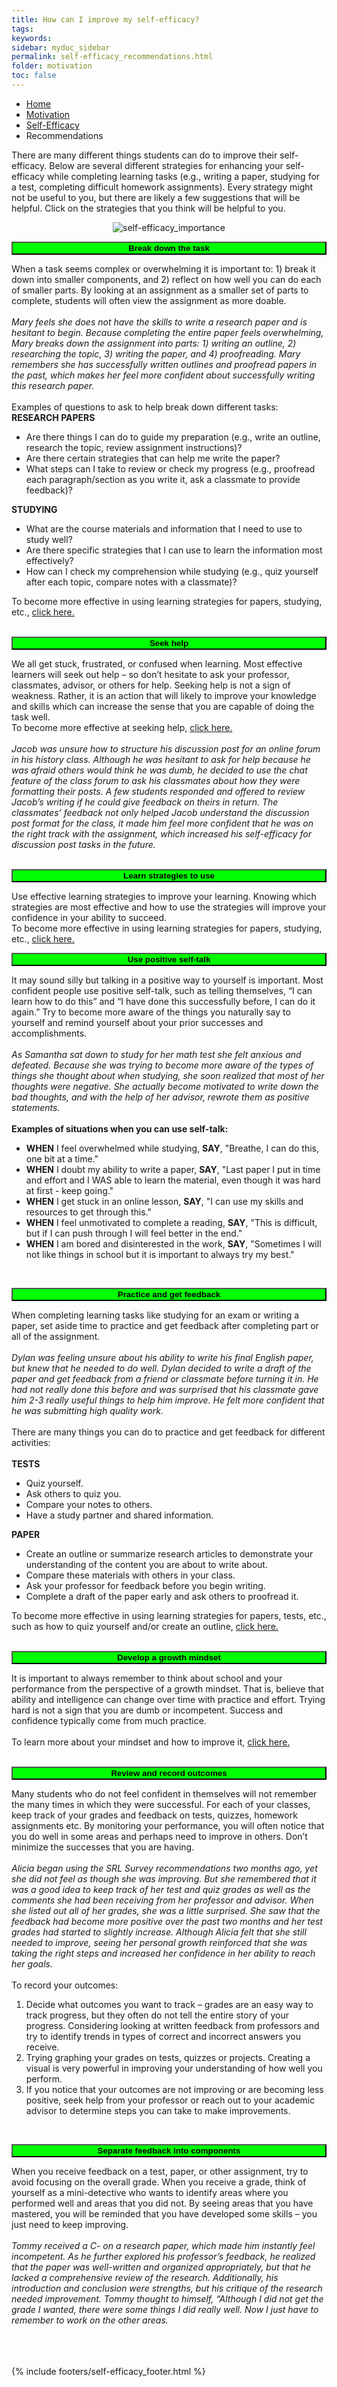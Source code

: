 ```yaml
---
title: How can I improve my self-efficacy?
tags: 
keywords: 
sidebar: mydoc_sidebar
permalink: self-efficacy_recommendations.html
folder: motivation
toc: false
---
```


<ul class="breadcrumb">
    <li><a href="index.html">Home</a></li>
    <li><a href="motivation.html">Motivation</a></li>
    <li><a href="self-efficacy.html">Self-Efficacy</a></li>
    <li class="active">Recommendations</li>
</ul>

There are many different things students can do to improve their self-efficacy. Below are several different strategies for enhancing your self-efficacy while completing learning tasks (e.g., writing a paper, studying for a test, completing difficult homework assignments). Every strategy might not be useful to you, but there are likely a few suggestions that will be helpful. Click on the strategies that you think will be helpful to you. 

<center><img src='images/selfefficacydo.png' alt='self-efficacy_importance' /></center>

<button data-toggle="collapse" data-target="#efficacyrec1" style="background-color:Lime; width:100%"><b>Break down the task</b></button>

<div id="efficacyrec1" class="collapse">
When a task seems complex or overwhelming it is important to: 1) break it down into smaller components, and 2) reflect on how well you can do each of smaller parts. By looking at an assignment as a smaller set of parts to complete, students will often view the assignment as more doable.
<br>
<br>
<i>Mary feels she does not have the skills to write a research paper and is hesitant to begin. Because completing the entire paper feels overwhelming, Mary breaks down the assignment into parts: 1) writing an outline, 2) researching the topic, 3) writing the paper, and 4) proofreading. Mary remembers she has successfully written outlines and proofread papers in the 
past, which makes her feel more confident about successfully writing this research paper.</i>
<br>
<br>
Examples of questions to ask to help break down different tasks:
<br>
<b> RESEARCH PAPERS</b>
<ul>
<li> Are there things I can do to guide my preparation (e.g., write an outline, research the topic, review assignment    
instructions)?  </li>
<li> Are there certain strategies that can help me write the paper? </li>
<li> What steps can I take to review or check my progress (e.g., proofread each paragraph/section as you write it, ask a classmate to provide feedback)? </li>
</ul>
<b> STUDYING </b>
<ul>
<li> What are the course materials and information that I need to use to study well?  </li>
<li> Are there specific strategies that I can use to learn the information most effectively?  </li>
<li> How can I check my comprehension while studying (e.g., quiz yourself after each topic, compare notes with a classmate)? </li>
</ul>
To become more effective in using learning strategies for papers, studying, etc., <a href="http://srl.daacs.net/strategies.html">click here.</a>
<br>
<br>
</div>

<button data-toggle="collapse" data-target="#efficacyrec2" style="background-color:Lime; width:100%"><b>Seek help</b></button>

<div id="efficacyrec2" class="collapse">
We all get stuck, frustrated, or confused when learning. Most effective learners will seek out help – so don’t hesitate to ask your professor, classmates, advisor, or others for help. Seeking help is not a sign of weakness. Rather, it is an action that will likely to improve your knowledge and skills which can increase the sense that you are capable of doing the task well.
<br>
To become more effective at seeking help, <a href="http://srl.daacs.net/help_seeking.html">click here.</a>
<br>
<br>
<i> Jacob was unsure how to structure his discussion post for an online forum in his history class. Although he was hesitant to ask for help because he was afraid others would think he was dumb, he decided to use the chat feature of the class forum to ask his classmates about how they were formatting their posts. A few students responded and offered to review Jacob’s writing if he could give feedback on theirs in return. The classmates’ feedback not only helped Jacob understand the discussion post format for the class, it made him feel more confident that he was on the right track with the assignment, which increased his self-efficacy for discussion post tasks in the future. </i>
<br>
<br>
</div>

<button data-toggle="collapse" data-target="#efficacyrec3" style="background-color:Lime; width:100%"><b>Learn strategies to use</b></button>

<div id="efficacyrec3" class="collapse">
Use effective learning strategies to improve your learning. Knowing which strategies are most effective and how to use the strategies will improve your confidence in your ability to succeed.
<br>
To become more effective in using learning strategies for papers, studying, etc., <a href="http://srl.daacs.net/strategies.html">click here.</a>
</div>

<button data-toggle="collapse" data-target="#efficacyrec4" style="background-color:Lime; width:100%"><b>Use positive self-talk</b></button>

<div id="efficacyrec4" class="collapse">
It may sound silly but talking in a positive way to yourself is important. Most confident people use positive self-talk, such as telling themselves, “I can learn how to do this” and “I have done this successfully before, I can do it again.” Try to become more aware of the things you naturally say to yourself and remind yourself about your prior successes and accomplishments.
<br>
<br>
<i> As Samantha sat down to study for her math test she felt anxious and defeated. Because she was trying to become more aware of the types of things she thought about when studying, she soon realized that most of her thoughts were negative. She actually become motivated to write down the bad thoughts, and with the help of her advisor, rewrote them as positive statements. </i>
<br>
<br>
<b> Examples of situations when you can use self-talk:</b>
<ul>
<li><b>WHEN</b> I feel overwhelmed while studying, <b>SAY</b>, "Breathe, I can do this, one bit at a time." </li>
<li><b>WHEN</b> I doubt my ability to write a paper, <b>SAY</b>, "Last paper I put in time and effort and I WAS able to learn the material, even though it was hard at first - keep going."  </li>
<li><b>WHEN</b> I get stuck in an online lesson, <b>SAY</b>, "I can use my skills and resources to get through this." </li>
<li><b>WHEN</b> I feel unmotivated to complete a reading, <b>SAY</b>, "This is difficult, but if I can push through I will feel better in the end."  </li>
<li><b>WHEN</b> I am bored and disinterested in the work, <b>SAY</b>, "Sometimes I will not like things in school but it is important to always try my best."  </li>
</ul>
<br>
</div>

<button data-toggle="collapse" data-target="#efficacyrec5" style="background-color:Lime; width:100%"><b>Practice and get feedback</b></button>

<div id="efficacyrec5" class="collapse">
When completing learning tasks like studying for an exam or writing a paper, set aside time to practice and get feedback after completing part or all of the assignment.
<br>
<br>
<i> Dylan was feeling unsure about his ability to write his final English paper, but knew that he needed to do well. Dylan decided to write a draft of the paper and get feedback from a friend or classmate before turning it in. He had not really done this before and was surprised that his classmate gave him 2-3 really useful things to help him improve. He felt more confident that he was submitting high quality work. </i>
<br>
<br>
There are many things you can do to practice and get feedback for different activities:
<br>
<br>
<b> TESTS </b>
<ul>
<li> Quiz yourself. </li>
<li> Ask others to quiz you. </li>
<li> Compare your notes to others. </li>
<li> Have a study partner and shared information. </li>
</ul>
<b> PAPER</b>
<ul>
<li> Create an outline or summarize research articles to demonstrate your understanding of the content you are about to write about. </li>
<li> Compare these materials with others in your class. </li>
<li> Ask your professor for feedback before you begin writing. </li>
<li> Complete a draft of the paper early and ask others to proofread it. </li>
</ul>
To become more effective in using learning strategies for papers, tests, etc., such as how to quiz yourself and/or create an outline, <a href="http://srl.daacs.net/strategies.html">click here.</a>
<br>
<br>
</div>

<button data-toggle="collapse" data-target="#efficacyrec6" style="background-color:Lime; width:100%"><b>Develop a growth mindset</b></button>

<div id="efficacyrec6" class="collapse">
It is important to always remember to think about school and your performance from the perspective of a growth mindset. That is, believe that ability and intelligence can change over time with practice and effort. Trying hard is not a sign that you are dumb or incompetent. Success and confidence typically come from much practice. 
<br>
<br>
To learn more about your mindset and how to improve it, <a href="http://srl.daacs.net/mindset.html">click here.</a>
<br>
<br>
</div>

<button data-toggle="collapse" data-target="#efficacyrec7" style="background-color:Lime; width:100%"><b>Review and record outcomes</b></button>

<div id="efficacyrec7" class="collapse">
Many students who do not feel confident in themselves will not remember the many times in which they were successful. For each of your classes, keep track of your grades and feedback on tests, quizzes, homework assignments etc. By monitoring your performance, you will often notice that you do well in some areas and perhaps need to improve in others. Don’t minimize the successes that you are having.
<br>
<br>
<i> Alicia began using the SRL Survey recommendations two months ago, yet she did not feel as though she was improving. But she remembered that it was a good idea to keep track of her test and quiz grades as well as the comments she had been receiving from her professor and advisor. When she listed out all of her grades, she was a little surprised. She saw that the feedback had become more positive over the past two months and her test grades had started to slightly increase. Although Alicia felt that she still needed to improve, seeing her personal growth reinforced that she was taking the right steps and increased her confidence in her ability to reach her goals.</i>
<br>
<br>
To record your outcomes:
<ol>
<li> Decide what outcomes you want to track – grades are an easy way to track progress, but they often do not tell the entire story of your progress. Considering looking at written feedback from professors and try to identify trends in types of correct and incorrect answers you receive. </li>
<li> Trying graphing your grades on tests, quizzes or projects. Creating a visual is very powerful in improving your understanding of how well you perform. </li>
<li> If you notice that your outcomes are not improving or are becoming less positive, seek help from your professor or reach out to your academic advisor to determine steps you can take to make improvements. </li>
</ol>
<br>
</div>

<button data-toggle="collapse" data-target="#efficacyrec8" style="background-color:Lime; width:100%"><b>Separate feedback into components</b></button>

<div id="efficacyrec8" class="collapse">
When you receive feedback on a test, paper, or other assignment, try to avoid focusing on the overall grade. When you receive a grade, think of yourself as a mini-detective who wants to identify areas where you performed well and areas that you did not. By seeing areas that you have mastered, you will be reminded that you have developed some skills – you just need to keep improving. 
<br>
<br>
<i> Tommy received a C- on a research paper, which made him instantly feel incompetent. As he further explored his professor’s feedback, he realized that the paper was well-written and organized appropriately, but that he lacked a comprehensive review of the research. Additionally, his introduction and conclusion were strengths, but his critique of the research needed improvement. Tommy thought to himself, “Although I did not get the grade I wanted, there were some things I did really well. Now I just have to remember to work on the other areas. </i>
<br>
<br>
</div>
<br>
<br>

{% include footers/self-efficacy_footer.html %}


